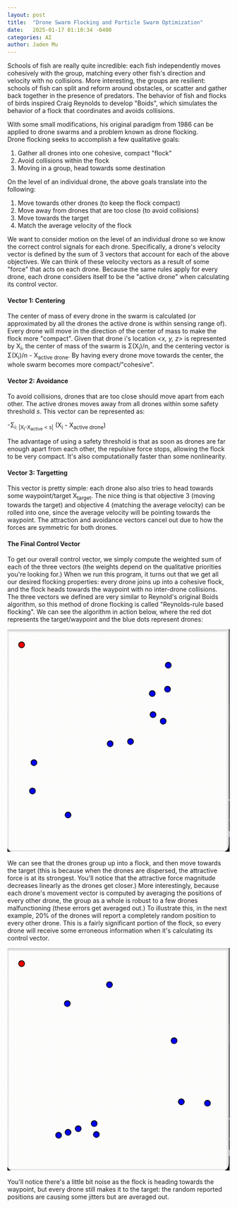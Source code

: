 ```yaml
---
layout: post
title:  "Drone Swarm Flocking and Particle Swarm Optimization"
date:   2025-01-17 01:10:34 -0400
categories: AI
author: Jaden Mu
---
```

Schools of fish are really quite incredible: each fish independently moves cohesively with the group, matching every other fish's direction and velocity with no collisions.  More interesting, the groups are resilient: schools of fish can split and reform around obstacles, or scatter and gather back together in the presence of predators.  The behavior of fish and flocks of birds inspired Craig Reynolds to develop "Boids", which simulates the behavior of a flock that coordinates and avoids collisions.

With some small modifications, his original paradigm from 1986 can be applied to drone swarms and a problem known as drone flocking.  
Drone flocking seeks to accomplish a few qualitative goals: 
1. Gather all drones into one cohesive, compact "flock"
2. Avoid collisions within the flock
3. Moving in a group, head towards some destination

On the level of an individual drone, the above goals translate into the following:
1. Move towards other drones (to keep the flock compact)
2. Move away from drones that are too close (to avoid collisions)
3. Move towards the target
4. Match the average velocity of the flock

We want to consider motion on the level of an individual drone so we know the correct control signals for each drone.  Specifically, a drone's velocity vector is defined by the sum of 3 vectors that account for each of the above objectives.  We can think of these velocity vectors as a result of some "force" that acts on each drone.  Because the same rules apply for every drone, each drone considers itself to be the "active drone" when calculating its control vector.  
#### Vector 1: Centering
The center of mass of every drone in the swarm is calculated (or approximated by all the drones the active drone is within sensing range of).  Every drone will move in the direction of the center of mass to make the flock more "compact".  Given that drone i's location *<x, y, z>* is represented by X<sub>i</sub>, the center of mass of the swarm is Σ(X<sub>i</sub>)/n, and the centering vector is Σ(X<sub>i</sub>)/n - X<sub>active drone</sub>.  By having every drone move towards the center, the whole swarm becomes more compact/"cohesive".
#### Vector 2: Avoidance
To avoid collisions, drones that are too close should move apart from each other.  The active drones moves away from all drones within some safety threshold *s*.  This vector can be represented as:

-Σ<sub>i: |X<sub>i</sub>-X<sub>active</sub> < s|</sub> (X<sub>i</sub> - X<sub>active drone</sub>)

The advantage of using a safety threshold is that as soon as drones are far enough apart from each other, the repulsive force stops, allowing the flock to be very compact.  It's also computationally faster than some nonlinearity.
#### Vector 3: Targetting
This vector is pretty simple: each drone also also tries to head towards some waypoint/target X<sub>target</sub>.  The nice thing is that objective 3 (moving towards the target) and objective 4 (matching the average velocity) can be rolled into one, since the average velocity will be pointing towards the waypoint.  The attraction and avoidance vectors cancel out due to how the forces are symmetric for both drones. 

#### The Final Control Vector
To get our overall control vector, we simply compute the weighted sum of each of the three vectors (the weights depend on the qualitative priorities you're looking for.)  When we run this program, it turns out that we get all our desired flocking properties: every drone joins up into a cohesive flock, and the flock heads towards the waypoint with no inter-drone collisions.  The three vectors we defined are very similar to Reynold's original Boids algorithm, so this method of drone flocking is called "Reynolds-rule based flocking".  We can see the algorithm in action below, where the red dot represents the target/waypoint and the blue dots represent drones:

![Flocking GIF](/assets/swarms/89174F31-764F-4B20-A45D-E456645988D6.gif)

We can see that the drones group up into a flock, and then move towards the target (this is because when the drones are dispersed, the attractive force is at its strongest.  You'll notice that the attractive force magnitude decreases linearly as the drones get closer.)  More interestingly, because each drone's movement vector is computed by averaging the positions of every other drone, the group as a whole is robust to a few drones malfunctioning (these errors get averaged out.)  To illustrate this, in the next example, 20% of the drones will report a completely random position to every other drone.  This is a fairly significant portion of the flock, so every drone will receive some erroneous information when it's calculating its control vector.

![Perturbed Flocking GIF](/assets/swarms/7FFB0075-425F-424B-9FD6-EB8DEE8CAF0C.gif)

You'll notice there's a little bit noise as the flock is heading towards the waypoint, but every drone still makes it to the target: the random reported positions are causing some jitters but are averaged out.
<!---
### Particle Swarm Optimization (PSO)
Overall, the above drone flocking algorithm is pretty simple and qualitative, although I do think it's kinda cool.  However, it's very close to an algorithm called particle swarm optimization, which I found interesting both conceptually and mathematically (this is the first time I've looked at optimization from a more rigorous angle.)

Imagine some higher dimensional space.  Each point in this space is associated with some "cost", and we want to find the point with the minimum cost.  If we can't differentiate this cost function, we have to resort to methods like PSO, which explores the space to try and find a good solution (which may not be optimal - it's generally infeasible to explore the whole space).  
-->





